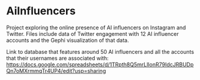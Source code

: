 # AiInfluencers

Project exploring the online presence of AI influencers on Instagram and Twitter. Files include data of Twitter engagement with 12 AI influencer accounts and the Gephi visualization of that data. 

Link to database that features around 50 AI influencers and all the accounts that their usernames are associated with: https://docs.google.com/spreadsheets/d/1TRpth8Q5mrLlIonR79IdcJRBUDpQn7oMXrmmqTr4UP4/edit?usp=sharing
